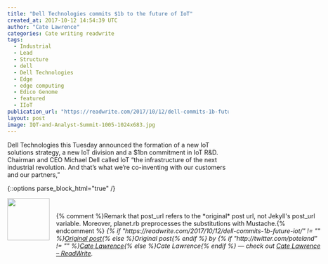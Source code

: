 ```yaml
---
title: "Dell Technologies commits $1b to the future of IoT"
created_at: 2017-10-12 14:54:39 UTC
author: "Cate Lawrence"
categories: Cate writing readwrite
tags: 
  - Industrial
  - Lead
  - Structure
  - dell
  - Dell Technologies
  - Edge
  - edge computing
  - Edico Genome
  - featured
  - IIoT
publication_url: "https://readwrite.com/2017/10/12/dell-commits-1b-future-iot/"
layout: post
image: IQT-and-Analyst-Summit-1005-1024x683.jpg
---
```

Dell Technologies this Tuesday announced the formation of a new IoT solutions strategy, a new IoT division and a $1bn commitment in IoT R&D. Chairman and CEO Michael Dell called IoT “the infrastructure of the next industrial revolution. And that’s what we’re co-inventing with our customers and our partners,”


{::options parse_block_html="true" /}
<div class="author">
   <img src="http://www.rss-specifications.com/rss-spec-rss.gif" style="width: 96px; height: 96;">
   <span style="position: absolute; padding: 32px 15px;">{% comment %}Remark that post_url refers to the *original* post url, not Jekyll's post_url variable. Moreover, planet.rb preprocesses the substitutions with Mustache.{% endcomment %}
      <i>{% if "https://readwrite.com/2017/10/12/dell-commits-1b-future-iot/" != "" %}<a href="https://readwrite.com/2017/10/12/dell-commits-1b-future-iot/">Original post</a>{% else %}Original post{% endif %} by {% if "http://twitter.com/poteland" != "" %}<a href="http://twitter.com/poteland">Cate Lawrence</a>{% else %}Cate Lawrence{% endif %} &mdash; check out <a href="https://readwrite.com">Cate Lawrence – ReadWrite</a>.</i>
  </span>
</div>
